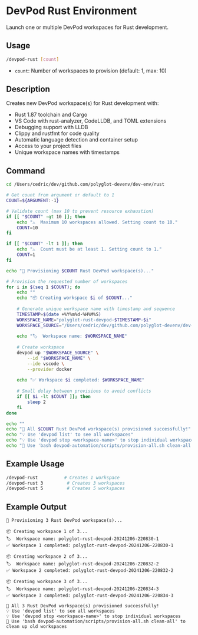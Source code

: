 # DevPod Rust Environment

Launch one or multiple DevPod workspaces for Rust development.

## Usage

```bash
/devpod-rust [count]
```

- `count`: Number of workspaces to provision (default: 1, max: 10)

## Description

Creates new DevPod workspace(s) for Rust development with:
- Rust 1.87 toolchain and Cargo
- VS Code with rust-analyzer, CodeLLDB, and TOML extensions
- Debugging support with LLDB
- Clippy and rustfmt for code quality
- Automatic language detection and container setup
- Access to your project files
- Unique workspace names with timestamps

## Command

```bash
cd /Users/cedric/dev/github.com/polyglot-devenv/dev-env/rust

# Get count from argument or default to 1
COUNT=${ARGUMENT:-1}

# Validate count (max 10 to prevent resource exhaustion)
if [[ "$COUNT" -gt 10 ]]; then
    echo "⚠️  Maximum 10 workspaces allowed. Setting count to 10."
    COUNT=10
fi

if [[ "$COUNT" -lt 1 ]]; then
    echo "⚠️  Count must be at least 1. Setting count to 1."
    COUNT=1
fi

echo "🦀 Provisioning $COUNT Rust DevPod workspace(s)..."

# Provision the requested number of workspaces
for i in $(seq 1 $COUNT); do
    echo ""
    echo "📦 Creating workspace $i of $COUNT..."
    
    # Generate unique workspace name with timestamp and sequence
    TIMESTAMP=$(date +%Y%m%d-%H%M%S)
    WORKSPACE_NAME="polyglot-rust-devpod-$TIMESTAMP-$i"
    WORKSPACE_SOURCE="/Users/cedric/dev/github.com/polyglot-devenv/dev-env/rust"
    
    echo "🏷️  Workspace name: $WORKSPACE_NAME"
    
    # Create workspace
    devpod up "$WORKSPACE_SOURCE" \
        --id "$WORKSPACE_NAME" \
        --ide vscode \
        --provider docker
    
    echo "✅ Workspace $i completed: $WORKSPACE_NAME"
    
    # Small delay between provisions to avoid conflicts
    if [[ $i -lt $COUNT ]]; then
        sleep 2
    fi
done

echo ""
echo "🎉 All $COUNT Rust DevPod workspace(s) provisioned successfully!"
echo "💡 Use 'devpod list' to see all workspaces"
echo "💡 Use 'devpod stop <workspace-name>' to stop individual workspaces"
echo "🧹 Use 'bash devpod-automation/scripts/provision-all.sh clean-all' to clean up old workspaces"
```

## Example Usage

```bash
/devpod-rust          # Creates 1 workspace
/devpod-rust 3         # Creates 3 workspaces  
/devpod-rust 5         # Creates 5 workspaces
```

## Example Output

```
🦀 Provisioning 3 Rust DevPod workspace(s)...

📦 Creating workspace 1 of 3...
🏷️  Workspace name: polyglot-rust-devpod-20241206-220830-1
✅ Workspace 1 completed: polyglot-rust-devpod-20241206-220830-1

📦 Creating workspace 2 of 3...
🏷️  Workspace name: polyglot-rust-devpod-20241206-220832-2
✅ Workspace 2 completed: polyglot-rust-devpod-20241206-220832-2

📦 Creating workspace 3 of 3...
🏷️  Workspace name: polyglot-rust-devpod-20241206-220834-3
✅ Workspace 3 completed: polyglot-rust-devpod-20241206-220834-3

🎉 All 3 Rust DevPod workspace(s) provisioned successfully!
💡 Use 'devpod list' to see all workspaces
💡 Use 'devpod stop <workspace-name>' to stop individual workspaces
🧹 Use 'bash devpod-automation/scripts/provision-all.sh clean-all' to clean up old workspaces
```